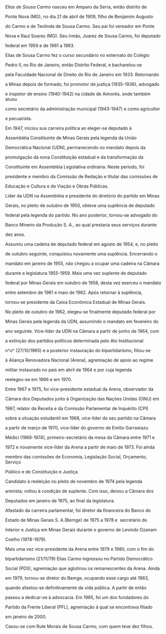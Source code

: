 

 



*Elias de Sousa Carmo* nasceu em Amparo da Serra, então distrito de

Ponte Nova (MG), no dia 21 de abril de 1909, filho de Benjamim Augusto

do Carmo e de Teolinda de Sousa Carmo. Seu pai foi vereador em Ponte

Nova e Raul Soares (MG). Seu irmão, Juarez de Sousa Carmo, foi deputado

federal em 1959 e de 1961 a 1963.



Elias de Sousa Carmo fez o curso secundário no externato do Colégio

Pedro II, no Rio de Janeiro, então Distrito Federal, e bacharelou-se

pela Faculdade Nacional de Direito do Rio de Janeiro em 1933. Retornando

a Minas depois de formado, foi promotor de justiça (1935-1936), advogado

e inspetor de ensino (1940-1942) na cidade de Aimorés, onde também atuou

como secretário da administração municipal (1943-1947) e como agricultor

e pecuarista.



Em 1947, iniciou sua carreira política ao eleger-se deputado à

Assembléia Constituinte de Minas Gerais pela legenda da União

Democrática Nacional (UDN), permanecendo no mandato depois da

promulgação da nova Constituição estadual e da transformação da

Constituinte em Assembléia Legislativa ordinária. Neste período, foi

presidente e membro da Comissão de Redação e titular das comissões de

Educação e Cultura e de Viação e Obras Públicas.



Líder da UDN na Assembléia e presidente do diretório do partido em Minas

Gerais, no pleito de outubro de 1950, obteve uma suplência de deputado

federal pela legenda do partido. No ano posterior, tornou-se advogado do

Banco Mineiro da Produção S. A., ao qual prestaria seus serviços durante

dez anos.



Assumiu uma cadeira de deputado federal em agosto de 1954, e, no pleito

de outubro seguinte, conquistou novamente uma suplência. Encerrando o

mandato em janeiro de 1955, não chegou a ocupar uma cadeira na Câmara

durante a legislatura 1955-1959. Mais uma vez suplente de deputado

federal por Minas Gerais em outubro de 1958, desta vez exerceu o mandato

entre setembro de 1961 e maio de 1962. Após retornar à suplência,

tornou-se presidente da Caixa Econômica Estadual de Minas Gerais.



No pleito de outubro de 1962, elegeu-se finalmente deputado federal por

Minas Gerais pela legenda da UDN, assumindo o mandato em fevereiro do

ano seguinte. Vice-líder da UDN na Câmara a partir de junho de 1964, com

a extinção dos partidos políticos determinada pelo Ato Institucional

n^o^ (27/10/1965) e a posterior instauração do bipartidarismo, filiou-se

à Aliança Renovadora Nacional (Arena), agremiação de apoio ao regime

militar instaurado no país em abril de 1964 e por cuja legenda

reelegeu-se em 1966 e em 1970.



Entre 1967 e 1975, foi vice-presidente estadual da Arena, observador da

Câmara dos Deputados junto à Organização das Nações Unidas (ONU) em

1967, relator da Receita e da Comissão Parlamentar de Inquérito (CPI)

sobre a situação estudantil em 1968, vice-líder do seu partido na Câmara

a partir de março de 1970, vice-líder do governo de Emílio Garrastazu

Médici (1969-1974), primeiro-secretário da mesa da Câmara entre 1971 e

1972 e novamente vice-líder da Arena a partir de maio de 1973. Foi ainda

membro das comissões de Economia, Legislação Social, Orçamento, Serviço

Público e de Constituição e Justiça.



Candidato à reeleição no pleito de novembro de 1974 pela legenda

arenista, voltou à condição de suplente. Com isso, deixou a Câmara dos

Deputados em janeiro de 1975, ao final da legislatura.



Afastado da carreira parlamentar, foi diretor da financeira do Banco do

Estado de Minas Gerais S. A.(Bemge) de 1975 a 1978 e  secretário do

Interior e Justiça em Minas Gerais durante o governo de Levindo Ozanam

Coelho (1978-1979).



Mais uma vez vice-presidente da Arena entre 1979 e 1980, com o fim do

bipartidarismo (21/11/79) Elias Carmo ingressou no Partido Democrático

Social (PDS), agremiação que aglutinou os remanescentes da Arena. Ainda

em 1979, tornou-se diretor do Bemge, ocupando esse cargo até 1983,

quando afastou-se definitivamente da vida pública. A partir de então

passou a dedicar-se à advocacia. Em 1985, foi um dos fundadores do

Partido da Frente Liberal (PFL), agremiação à qual se encontrava filiado

em janeiro de 2000.



Casou-se com Rute Morais de Sousa Carmo, com quem teve dez filhos.



 



